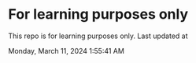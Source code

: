 # For learning purposes only
This repo is for learning purposes only.
Last updated at

Monday, March 11, 2024 1:55:41 AM

